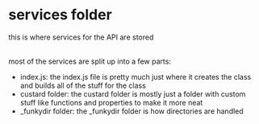 # services folder
this is where services for the API are stored<br><br>

most of the services are split up into a few parts:
- index.js: the index.js file is pretty much just where it creates the class and builds all of the stuff for the class
- custard folder: the custard folder is mostly just a folder with custom stuff like functions and properties to make it more neat
- _funkydir folder: the _funkydir folder is how directories are handled
